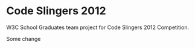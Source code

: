 Code Slingers 2012
=========
W3C School Graduates team project for Code Slingers 2012 Competition.


Some change